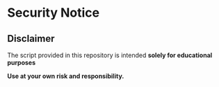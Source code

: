 # Security Notice

## Disclaimer

The script provided in this repository is intended **solely for educational purposes** 

**Use at your own risk and responsibility.**
